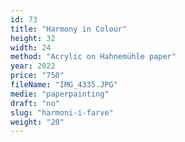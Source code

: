 ```yaml
---
id: 73
title: "Harmony in Colour"
height: 32
width: 24
method: "Acrylic on Hahnemühle paper"
year: 2022
price: "750"
fileName: "IMG_4335.JPG"
medie: "paperpainting"
draft: "no"
slug: "harmoni-i-farve"
weight: "20"
---
```

